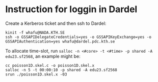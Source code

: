 # Instruction for loggin in Dardel

Create a Kerberos ticket and then ssh to Dardel:
```
kinit -f whafu@NADA.KTH.SE
ssh -o GSSAPIDelegateCredentials=yes -o GSSAPIKeyExchange=yes -o GSSAPIAuthentication=yes whafu@dardel.pdc.kth.se
```

To allocate time-slot, run `salloc -n <#core> -t <#time> -p shared -A edu23.sf2568`, an example might be:
```
cc poisson1D.skel.c -o poisson1D.skel.x
salloc -n 5 -t 00:00:10 -p shared -A edu23.sf2568
srun ./poisson1D.skel.x -03
```

